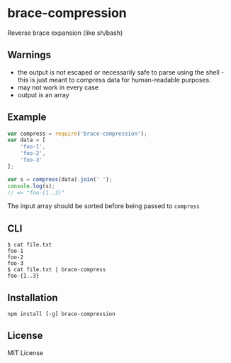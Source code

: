 brace-compression
=================

Reverse brace expansion (like sh/bash)

Warnings
--------

- the output is not escaped or necessarily safe to parse using the shell -
this is just meant to compress data for human-readable purposes.
- may not work in every case
- output is an array

Example
-------

``` js
var compress = require('brace-compression');
var data = [
    'foo-1',
    'foo-2',
    'foo-3'
];

var s = compress(data).join(' ');
console.log(s);
// => "foo-{1..3}"
```

The input array should be sorted before being passed to `compress`

CLI
---

    $ cat file.txt
    foo-1
    foo-2
    foo-3
    $ cat file.txt | brace-compress
    foo-{1..3}

Installation
------------

    npm install [-g] brace-compression

License
-------

MIT License
